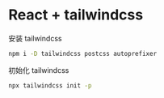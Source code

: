 # React + tailwindcss

安装 tailwindcss

```bash
npm i -D tailwindcss postcss autoprefixer
```

初始化 tailwindcss

```bash
npx tailwindcss init -p
```
